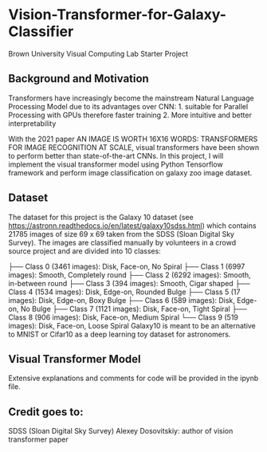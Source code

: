 # Vision-Transformer-for-Galaxy-Classifier
Brown University Visual Computing Lab Starter Project

## Background and Motivation

Transformers have increasingly become the mainstream Natural Language Processing Model due to its advantages over CNN: 1. suitable for Parallel Processing with GPUs therefore faster training  2. More intuitive and better interpretability

With the 2021 paper AN IMAGE IS WORTH 16X16 WORDS: TRANSFORMERS FOR IMAGE RECOGNITION AT SCALE, visual transformers have been shown to perform better than state-of-the-art CNNs. In this project, I will implement the visual transformer model using Python Tensorflow framework and perform image classification on galaxy zoo image dataset. 


## Dataset
The dataset for this project is the Galaxy 10 dataset (see https://astronn.readthedocs.io/en/latest/galaxy10sdss.html) which contains 21785 images of size 69 x 69 taken from the SDSS (Sloan Digital Sky Survey). The images are classified manually by volunteers in a crowd source project and are divided into 10 classes: 

├── Class 0 (3461 images): Disk, Face-on, No Spiral
├── Class 1 (6997 images): Smooth, Completely round
├── Class 2 (6292 images): Smooth, in-between round
├── Class 3 (394 images): Smooth, Cigar shaped
├── Class 4 (1534 images): Disk, Edge-on, Rounded Bulge
├── Class 5 (17 images): Disk, Edge-on, Boxy Bulge
├── Class 6 (589 images): Disk, Edge-on, No Bulge
├── Class 7 (1121 images): Disk, Face-on, Tight Spiral
├── Class 8 (906 images): Disk, Face-on, Medium Spiral
└── Class 9 (519 images): Disk, Face-on, Loose Spiral
Galaxy10 is meant to be an alternative to MNIST or Cifar10 as a deep learning toy dataset for astronomers.

## Visual Transformer Model
Extensive explanations and comments for code will be provided in the ipynb file. 

## Credit goes to:
SDSS (Sloan Digital Sky Survey)
Alexey Dosovitskiy: author of vision transformer paper


